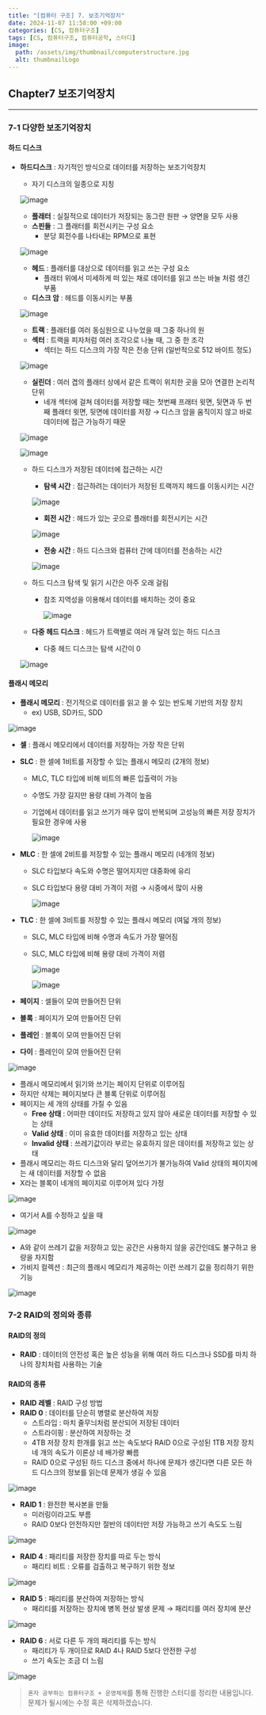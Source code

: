 ```yaml
---
title: "[컴퓨터 구조] 7. 보조기억장치"
date: 2024-11-07 11:58:00 +09:00
categories: [CS, 컴퓨터구조]
tags: [CS, 컴퓨터구조, 컴퓨터공학, 스터디]
image:
  path: /assets/img/thumbnail/computerstructure.jpg
  alt: thumbnailLogo
---
```


## Chapter7 보조기억장치
---
### 7-1 다양한 보조기억장치
#### 하드 디스크

- **하드디스크** : 자기적인 방식으로 데이터를 저장하는 보조기억장치
    - 자기 디스크의 일종으로 지칭
    
    ![image](https://github.com/user-attachments/assets/8d6f4c6e-ffcc-48ea-8490-906de3e89512)
    
    - **플래터** : 실질적으로 데이터가 저장되는 동그란 원판 → 양면을 모두 사용
    - **스핀들** : 그 플래터를 회전시키는 구성 요소
        - 분당 회전수를 나타내는 RPM으로 표현
    
    ![image](https://github.com/user-attachments/assets/9c72f26d-fe6a-4c2b-8fb0-3ed8b5f2b525)
    
    - **헤드** : 플래터를 대상으로 데이터를 읽고 쓰는 구성 요소
        - 플래터 위에서 미세하게 떠 있는 채로 데이터를 읽고 쓰는 바늘 처럼 생긴 부품
    - **디스크 암** : 헤드를 이동시키는 부품
    
    ![image](https://github.com/user-attachments/assets/2ee14296-fea7-4fa0-98e9-69130954ecb3)
    
    - **트랙** : 플래터를 여러 동심원으로 나누었을 때 그중 하나의 원
    - **섹터** : 트랙을 피자처럼 여러 조각으로 나눌 때, 그 중 한 조각
        - 섹터는 하드 디스크의 가장 작은 전송 단위 (일반적으로 512 바이트 정도)
    
    ![image](https://github.com/user-attachments/assets/eb48f786-8050-4f60-a2d9-22df0e77ae8d)
    
    - **실린더** : 여러 겹의 플래터 상에서 같은 트랙이 위치한 곳을 모아 연결한 논리적 단위
        - 네개 섹터에 걸쳐 데이터를 저장할 때는 첫번째 프래터 윗면, 뒷면과 두 번째 플래터 윗면, 뒷면에 데이터를 저장 → 디스크 암을 움직이지 않고 바로 데이터에 접근 가능하기 때문
    
    ![image](https://github.com/user-attachments/assets/d9a8a160-957e-42bf-a38b-a2037800fd8e)
    
    ![image](https://github.com/user-attachments/assets/854f052e-e342-47f9-90e9-c5d7c58de1cb)
    
    - 하드 디스크가 저장된 데이터에 접근하는 시간
        - **탐색 시간** : 접근하려는 데이터가 저장된 트랙까지 헤드를 이동시키는 시간
        
        ![image](https://github.com/user-attachments/assets/96db1ad9-febf-49e0-96ce-6e75a195bc03)
        
        - **회전 시간** : 헤드가 있는 곳으로 플래터를 회전시키는 시간
        
        ![image](https://github.com/user-attachments/assets/3fa15026-85bf-4c56-9ae5-c03eb9ec1a78)
        
        - **전송 시간** : 하드 디스크와 컴퓨터 간에 데이터를 전송하는 시간
        
        ![image](https://github.com/user-attachments/assets/8df0c8c7-aa11-4d6e-bdf9-00ddba8b4665)
        
    - 하드 디스크 탐색 및 읽기 시간은 아주 오래 걸림
        - 참조 지역성을 이용해서 데이터를 배치하는 것이 중요
            
            ![image](https://github.com/user-attachments/assets/47e4a784-19d5-4a64-9359-d9b2cdf2a727)
            
    - **다중 헤드 디스크** : 헤드가 트랙별로 여러 개 달려 있는 하드 디스크
        - 다중 헤드 디스크는 탐색 시간이 0
    
    ![image](https://github.com/user-attachments/assets/97b2c555-e086-4971-b20b-cfb6eeea31d9)

#### 플래시 메모리

- **플래시 메모리** : 전기적으로 데이터를 읽고 쓸 수 있는 반도체 기반의 저장 장치
    - ex) USB, SD카드, SDD

![image](https://github.com/user-attachments/assets/1388f72e-b297-4780-9520-e67631bce834)

- **셀** : 플래시 메모리에서 데이터를 저장하는 가장 작은 단위
- **SLC** : 한 셀에 1비트를 저장할 수 있는 플래시 메모리 (2개의 정보)
    - MLC, TLC 타입에 비해 비트의 빠른 입출력이 가능
    - 수명도 가장 길지만 용량 대비 가격이 높음
    - 기업에서 데이터를 읽고 쓰기가 매우 많이 반복되며 고성능의 빠른 저장 장치가 필요한 경우에 사용
        
        ![image](https://github.com/user-attachments/assets/ed7069a2-2c78-4cb8-96d0-efaedb2911bf)
        
- **MLC** : 한 셀에 2비트를 저장할 수 있는 플래시 메모리 (네개의 정보)
    - SLC 타입보다 속도와 수명은 떨어지지만 대중화에 유리
    - SLC 타입보다 용량 대비 가격이 저렴 → 시중에서 많이 사용
        
        ![image](https://github.com/user-attachments/assets/39aa931c-7799-4e44-93b8-b4d6127f7226)
        
- **TLC** : 한 셀에 3비트를 저장할 수 있는 플래시 메모리 (여덟 개의 정보)
    - SLC, MLC 타입에 비해 수명과 속도가 가장 떨어짐
    - SLC, MLC 타입에 비해 용량 대비 가격이 저렴
        
        ![image](https://github.com/user-attachments/assets/ddacfe73-7358-451a-a9ff-b22430ba6326)
        
        ![image](https://github.com/user-attachments/assets/5a84c09c-d40f-4b48-a838-32ff35018cf0)
        
- **페이지** : 셀들이 모여 만들어진 단위
- **블록** : 페이지가 모여 만들어진 단위
- **플레인** : 블록이 모여 만들어진 단위
- **다이** : 플레인이 모여 만들어진 단위

![image](https://github.com/user-attachments/assets/c2e8fcf0-dee3-4490-93b6-c8fe1c6eb5bd)

- 플래시 메모리에서 읽기와 쓰기는 페이지 단위로 이루어짐
- 하지만 삭제는 페이지보다 큰 블록 단위로 이루어짐
- 페이지는 세 개의 상태를 가질 수 있음
    - **Free 상태** : 어떠한 데이터도 저장하고 있지 않아 새로운 데이터를 저장할 수 있는 상태
    - **Valid 상태** : 이미 유효한 데이터를 저장하고 있는 상태
    - **Invalid 상태** : 쓰레기값이라 부르는 유효하지 않은 데이터를 저장하고 있는 상태
- 플래시 메모리는 하드 디스크와 달리 덮어쓰기가 불가능하여 Valid 상태의 페이지에는 새 데이터를 저장할 수 없음
- X라는 블록이 네개의 페이지로 이루어져 있다 가정

![image](https://github.com/user-attachments/assets/fc2fd5e1-2d5a-40c7-b6c4-fb239af08d8a)

- 여기서 A를 수정하고 싶을 때

![image](https://github.com/user-attachments/assets/92eeecbd-e160-4b7b-93c4-4ab063853045)

- A와 같이 쓰레기 값을 저장하고 있는 공간은 사용하지 않을 공간인데도 불구하고 용량을 차지함
- 가비지 컬렉션 : 최근의 플래시 메모리가 제공하는 이런 쓰레기 값을 정리하기 위한 기능

![image](https://github.com/user-attachments/assets/0551cd5c-cc9d-4d55-9172-bf5661354666)

### 7-2 RAID의 정의와 종류
#### RAID의 정의
- **RAID** : 데이터의 안전성 혹은 높은 성능을 위해 여러 하드 디스크나 SSD를 마치 하나의 장치처럼 사용하는 기술

#### RAID의 종류
- **RAID 레벨** : RAID 구성 방법
- **RAID 0** : 데이터를 단순히 병렬로 분산하여 저장
    - 스트라입 : 마치 줄무늬처럼 분산되어 저장된 데이터
    - 스트라이핑 : 분산하여 저장하는 것
    - 4TB 저장 장치 한개를 읽고 쓰는 속도보다 RAID 0으로 구성된 1TB 저장 장치 네 개의 속도가 이론상 네 배가량 빠름
    - RAID 0으로 구성된 하드 디스크 중에서 하나에 문제가 생긴다면 다른 모든 하드 디스크의 정보를 읽는데 문제가 생길 수 있음

![image](https://github.com/user-attachments/assets/f10750fc-ade7-4262-afdb-b71b3cef3ae2)

- **RAID 1** : 완전한 복사본을 만듦
    - 미러링이라고도 부름
    - RAID 0보다 안전하지만 절반의 데이터만 저장 가능하고 쓰기 속도도 느림

![image](https://github.com/user-attachments/assets/34b6972c-0f25-4283-b380-ffbde97e05ce)

- **RAID 4** : 패리티를 저장한 장치를 따로 두는 방식
    - 패리티 비트 : 오류를 검출하고 복구하기 위한 정보

![image](https://github.com/user-attachments/assets/01908c43-7cc8-4a45-a9c8-9be6be14dd5e)

- **RAID 5** : 패리티를 분산하여 저장하는 방식
    - 패리티를 저장하는 장치에 병목 현상 발생 문제 → 패리티를 여러 장치에 분산

![image](https://github.com/user-attachments/assets/a2bcb742-9e88-4895-9e47-8a219549cb73)

- **RAID 6** : 서로 다른 두 개의 패리티를 두는 방식
    - 패리티가 두 개이므로 RAID 4나 RAID 5보다 안전한 구성
    - 쓰기 속도는 조금 더 느림

![image](https://github.com/user-attachments/assets/cdfeafa0-f917-4d10-8e2c-6d90b190a015)

> `혼자 공부하는 컴퓨터구조 + 운영체제`를 통해 진행한 스터디를 정리한 내용입니다.   
문제가 될시에는 수정 혹은 삭제하겠습니다.